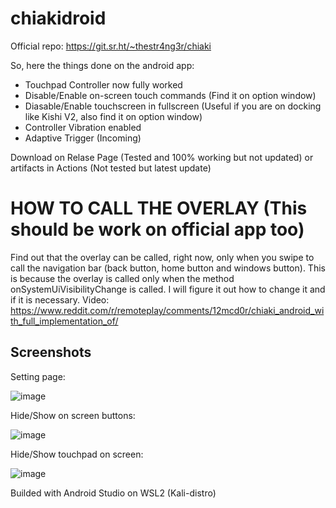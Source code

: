 # chiakidroid
Official repo: https://git.sr.ht/~thestr4ng3r/chiaki

So, here the things done on the android app:

* Touchpad Controller now fully worked
* Disable/Enable on-screen touch commands (Find it on option window)
* Diasable/Enable touchscreen in fullscreen (Useful if you are on docking like Kishi V2, also find it on option window)
* Controller Vibration enabled
* Adaptive Trigger (Incoming)

Download on Relase Page (Tested and 100% working but not updated) or artifacts in Actions (Not tested but latest update) 

# HOW TO CALL THE OVERLAY (This should be work on official app too)

Find out that the overlay can be called, right now, only when you swipe to call the navigation bar (back button, home button and windows button).
This is because the overlay is called only when the method onSystemUiVisibilityChange is called. I will figure it out how to change it and if it is necessary.
Video: https://www.reddit.com/r/remoteplay/comments/12mcd0r/chiaki_android_with_full_implementation_of/

## Screenshots

Setting page:

![image](https://user-images.githubusercontent.com/50410305/233785296-bf6e93a8-8434-49ac-9592-eeeae3ab587a.png)

Hide/Show on screen buttons:

![image](https://user-images.githubusercontent.com/50410305/233785306-39392e24-62ab-4dc8-a7c4-73077433c03d.png)

Hide/Show touchpad on screen:

![image](https://user-images.githubusercontent.com/50410305/233785321-573d616f-991e-4eff-903b-c954de8bc427.png)

Builded with Android Studio on WSL2 (Kali-distro) 
